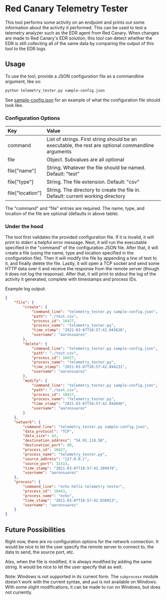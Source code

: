 # Red Canary Telemetry Tester

This tool performs some activity on an endpoint and prints out some information about the activity it performed. This can be used to test a telemetry analyzer such as the EDR agent from Red Canary. When changes are made to Red Canary's EDR solution, this tool can detect whether the EDR is still collecting all of the same data by comparing the output of this tool to the EDR logs.

## Usage
To use the tool, provide a JSON configuration file as a commandline argument, like so:

```bash
python telemetry_tester.py sample-config.json
```

See [sample-config.json](sample-config.json) for an example of what the configuration file should look like.

### Configuration Options

| Key               | Value                                                                                              |
| :---------------- | :------------------------------------------------------------------------------------------------- |
|  command          | List of strings. First string should be an executable, the rest are optional commandline arguments |
|  file             | Object. Subvalues are all optional                                                                 |
|  file["name"]     | String. Whatever the file should be named. Default: "test"                                         |
|  file["type"]     | String. The file extension. Default: "csv"                                                         |
|  file["location"] | String. The directory to create the file in. Default: current working directory                    |

The "command" and "file" entries are required. The name, type, and location of the file are optional (defaults in above table).

### Under the hood

The tool first validates the provided configuration file. If it is invalid, it will print to stderr a helpful error message. Next, it will run the executable specified in the "command" of the configuration JSON file. After that, it will create a file (using the name, type and location specified in the configuration file). Then it will modify the file by appending a line of text to it, and finally delete the file. Lastly, it will open a TCP socket and send some HTTP data over it and receive the response from the remote server (though it does not log the response). After that, it will print to stdout the log of the activity it generated, complete with timestamps and process IDs.

Example log output:

```json
{
    "file": {
        "create": {
            "command_line": "telemetry_tester.py sample-config.json",
            "path": "./test.csv",
            "process_id": 10427,
            "process_name": "telemetry_tester.py",
            "time_stamp": "2021-03-07T18:57:42.043628",
            "username": "aaronsuarez"
        },
        "delete": {
            "command_line": "telemetry_tester.py sample-config.json",
            "path": "./test.csv",
            "process_id": 10427,
            "process_name": "telemetry_tester.py",
            "time_stamp": "2021-03-07T18:57:42.044231",
            "username": "aaronsuarez"
        },
        "modify": {
            "command_line": "telemetry_tester.py sample-config.json",
            "path": "./test.csv",
            "process_id": 10427,
            "process_name": "telemetry_tester.py",
            "time_stamp": "2021-03-07T18:57:42.044040",
            "username": "aaronsuarez"
        }
    },
    "network": {
        "command_line": "telemetry_tester.py sample-config.json",
        "data_protocol": "TCP",
        "data_size": 43,
        "destination_address": "54.91.118.50",
        "destination_port": 80,
        "process_id": 10427,
        "process_name": "telemetry_tester.py",
        "source_address": "127.0.0.1",
        "source_port": 31415,
        "time_stamp": "2021-03-07T18:57:42.309478",
        "username": "aaronsuarez"
    },
    "process": {
        "command_line": "echo hello telemetry tester",
        "process_id": 10443,
        "process_name": "echo",
        "time_stamp": "2021-03-07T18:57:42.036913",
        "username": "aaronsuarez"
    }
}
```

## Future Possibilities

Right now, there are no configuration options for the network connection. It would be nice to let the user specify the remote server to connect to, the data to send, the source port, etc.

Also, when the file is modified, it is always modified by adding the same string. It would be nice to let the user specify that as well.

Note: Windows is not supported in its current form. The `subprocess` module doesn't work with the current syntax, and `pwd` is not available on Windows. With some slight modifications, it can be made to run on Windows, but does not currently.

